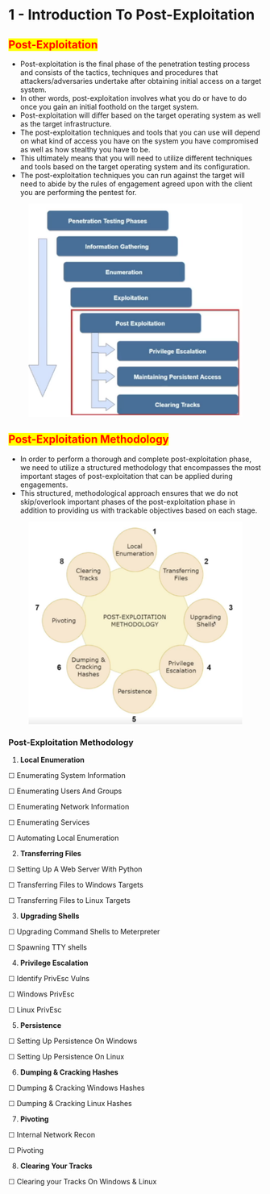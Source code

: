 # 1 - Introduction To Post-Exploitation

## <mark style="color:red;">**Post-Exploitation**</mark>

* Post-exploitation is the final phase of the penetration testing process and consists of the tactics, techniques and procedures that attackers/adversaries undertake after obtaining initial access on a target system.
* In other words, post-exploitation involves what you do or have to do once you gain an initial foothold on the target system.
* Post-exploitation will differ based on the target operating system as well as the target infrastructure.
* The post-exploitation techniques and tools that you can use will depend on what kind of access you have on the system you have compromised as well as how stealthy you have to be.
* This ultimately means that you will need to utilize different techniques and tools based on the target operating system and its configuration.
* The post-exploitation techniques you can run against the target will need to abide by the rules of engagement agreed upon with the client you are performing the pentest for.

<figure><img src="../../.gitbook/assets/image (18) (1).png" alt=""><figcaption></figcaption></figure>



## <mark style="color:red;">Post-Exploitation Methodology</mark>

* In order to perform a thorough and complete post-exploitation phase, we need to utilize a structured methodology that encompasses the most important stages of post-exploitation that can be applied during engagements.
* This structured, methodological approach ensures that we do not skip/overlook important phases of the post-exploitation phase in addition to providing us with trackable objectives based on each stage.

<figure><img src="../../.gitbook/assets/image (3) (2).png" alt=""><figcaption></figcaption></figure>

### **Post-Exploitation Methodology**

1. **Local Enumeration**

☐ Enumerating System Information

☐ Enumerating Users And Groups

☐ Enumerating Network Information

☐ Enumerating Services

☐ Automating Local Enumeration

2. **Transferring Files**

☐ Setting Up A Web Server With Python

☐ Transferring Files to Windows Targets

☐ Transferring Files to Linux Targets

3. **Upgrading Shells**

☐ Upgrading Command Shells to Meterpreter

☐ Spawning TTY shells

4. **Privilege Escalation**

☐ Identify PrivEsc Vulns

☐ Windows PrivEsc

☐ Linux PrivEsc

5. **Persistence**

☐ Setting Up Persistence On Windows

☐ Setting Up Persistence On Linux

6. **Dumping & Cracking Hashes**

☐ Dumping & Cracking Windows Hashes

☐ Dumping & Cracking Linux Hashes

7. **Pivoting**

☐ Internal Network Recon

☐ Pivoting

8. **Clearing Your Tracks**

☐ Clearing your Tracks On Windows & Linux



